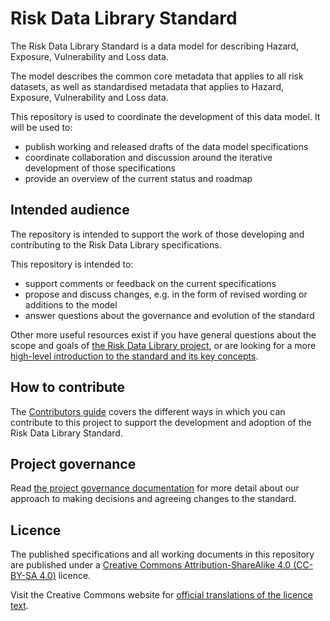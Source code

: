 # Risk Data Library Standard

The Risk Data Library Standard is a data model for describing Hazard, Exposure, 
Vulnerability and Loss data.

The model describes the common core metadata that applies to all risk datasets, 
as well as standardised metadata that applies to Hazard, Exposure, Vulnerability and Loss 
data.

This repository is used to coordinate the development of this data model. It will 
be used to:

* publish working and released drafts of the data model specifications
* coordinate collaboration and discussion around the iterative development of those specifications
* provide an overview of the current status and roadmap

## Intended audience

The repository is intended to support the work of those developing and contributing to the 
Risk Data Library specifications.

This repository is intended to:

* support comments or feedback on the current specifications
* propose and discuss changes, e.g. in the form of revised wording or additions to the model
* answer questions about the governance and evolution of the standard

Other more useful resources exist if you have general questions about the scope and goals 
of [the Risk Data Library project](http://riskdatalibrary.org/), or are looking for a more [high-level introduction to 
the standard and its key concepts](https://docs.riskdatalibrary.org/).

## How to contribute

The [Contributors guide](CONTRIBUTING.md) covers the different ways in which you can contribute to this project to 
support the development and adoption of the Risk Data Library Standard.

## Project governance

Read [the project governance documentation](GOVERNANCE.md) for more detail about our approach to making decisions and 
agreeing changes to the standard.

## Licence

The published specifications and all working documents in this repository are published under 
a [Creative Commons Attribution-ShareAlike 4.0 (CC-BY-SA 4.0)](https://creativecommons.org/licenses/by-sa/4.0/legalcode) licence.

Visit the Creative Commons website for [official translations of the licence text](https://creativecommons.org/licenses/by-sa/4.0/legalcode#languages).


